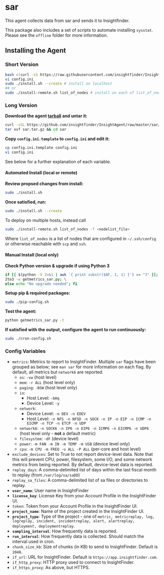 # sar
This agent collects data from sar and sends it to Insightfinder.

This package also includes a set of scripts to automate installing `sysstat`. Please see the `offline` folder for more information.
## Installing the Agent

### Short Version
```bash
bash <(curl -sS https://raw.githubusercontent.com/insightfinder/InsightAgent/master/utils/fetch-agent.sh) sar && cd sar
vi config.ini
sudo ./install.sh --create # install on localhost
## or 
sudo ./install-remote.sh list_of_nodes # install on each of list_of_nodes
```

### Long Version
**Download the agent [tarball](https://github.com/insightfinder/InsightAgent/raw/master/sar/sar.tar.gz) and untar it:**
```bash
curl -sSL https://github.com/insightfinder/InsightAgent/raw/master/sar/sar.tar.gz -o sar.tar.gz
tar xvf sar.tar.gz && cd sar
```

**Copy `config.ini.template` to `config.ini` and edit it:**
```bash
cp config.ini.template config.ini
vi config.ini
```
See below for a further explanation of each variable.

#### Automated Install (local or remote)
**Review propsed changes from install:**
```bash
sudo ./install.sh
```

**Once satisfied, run:**
```bash
sudo ./install.sh --create
```

To deploy on multiple hosts, instead call 
```bash
sudo ./install-remote.sh list_of_nodes -f <nodelist_file>
```
Where `list_of_nodes` is a list of nodes that are configured in `~/.ssh/config` or otherwise reachable with `scp` and `ssh`.

#### Manual Install (local only)
**Check Python version & upgrade if using Python 3**
```bash
if [[ $(python -V 2>&1 | awk '{ print substr($NF, 1, 1) }') == "3" ]]; then \
2to3 -w getmetrics_sar.py; \
else echo "No upgrade needed"; fi
```

**Setup pip & required packages:**
```bash
sudo ./pip-config.sh
```

**Test the agent:**
```bash
python getmetrics_sar.py -t
```

**If satisfied with the output, configure the agent to run continuously:**
```bash
sudo ./cron-config.sh
```

### Config Variables
* `metrics`: Metrics to report to InsightFinder. Multiple `sar` flags have been grouped as below; see `man sar` for more information on each flag. By default, all metrics but `network6` are reported.
    * `os`: `-vw` (host level)
    * `mem`: `-r ALL` (host level only)
    * `paging`: `-BSW` (host level only)
    * `io`: 
        * Host Level: `-bHq`
        * Device Level: `-y`
    * `network`: 
        * Device Level: `-n DEV -n EDEV`
        * Host Level: `-n NFS -n NFSD -n SOCK -n IP -n EIP -n ICMP -n EICMP -n TCP -n ETCP -n UDP`
    * `network6`: `-n SOCK6 -n IP6 -n EIP6 -n ICMP6 -n EICMP6 -n UDP6` (host level only - **not** a default metric)
    * `filesystem`: `-dF` (device level)
    * `power`: `-m FAN -m IN -m TEMP -m USB` (device level only)
    * `cpu`: `-m CPU -m FREQ -u ALL -P ALL` (per-core and host level)
* `exclude_devices`: Set to True to not report device-level data. Note that this will prevent CPU, power, filesystem, some I/O, and some network metrics from being reported. By default, device-level data is reported.
* `replay_days`: A comma-delimited list of days within the last fiscal month to replay (from `/var/log/sa/saDD`)
* `replay_sa_files`: A comma-delimited list of sa files or directories to replay.
* **`user_name`**: User name in InsightFinder
* **`license_key`**: License Key from your Account Profile in the InsightFinder UI. 
* `token`: Token from your Account Profile in the InsightFinder UI. 
* **`project_name`**: Name of the project created in the InsightFinder UI. 
* **`project_type`**: Type of the project - one of `metric, metricreplay, log, logreplay, incident, incidentreplay, alert, alertreplay, deployment, deploymentreplay`.
* **`sampling_interval`**: How frequently data is reported.
* **`run_interval`**: How frequently data is collected. Should match the interval used in cron.
* `chunk_size_kb`: Size of chunks (in KB) to send to InsightFinder. Default is `2048`.
* `if_url`: URL for InsightFinder. Default is `https://app.insightfinder.com`.
* `if_http_proxy`: HTTP proxy used to connect to InsightFinder.
* `if_https_proxy`: As above, but HTTPS.
